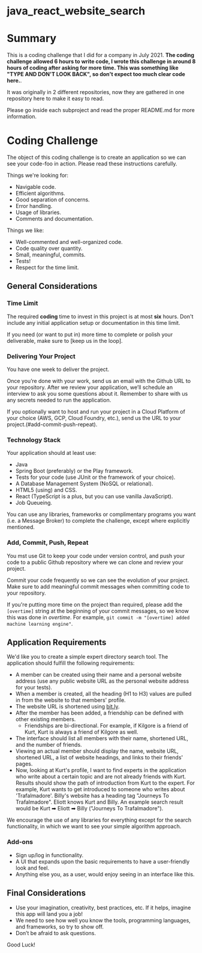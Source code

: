 # java_react_website_search

# Summary
This is a coding challenge that I did for a company in July 2021. 
**The coding challenge allowed 6 hours to write code, I wrote this challenge in around 8 hours of coding after asking for more time. This was something like "TYPE AND DON'T LOOK BACK", so don't expect too much clear code here.**.

It was originally in 2 different repositories, now they are gathered in one repository here to make it easy to read.

Please go inside each subproject and read the proper README.md for more information.


# Coding Challenge

The object of this coding challenge is to create an application so we can see your code-foo in action.
Please read these instructions carefully.

Things we're looking for:

* Navigable code.
* Efficient algorithms.
* Good separation of concerns.
* Error handling.
* Usage of libraries.
* Comments and documentation.

Things we like:

* Well-commented and well-organized code.
* Code quality over quantity.
* Small, meaningful, commits.
* Tests!
* Respect for the time limit.

## General Considerations

### Time Limit

The required **coding** time to invest in this project is at most **six** hours. Don't include any initial application setup or documentation in this time limit.

If you need (or want to put in) more time to complete or polish your deliverable, make sure to [keep us in the loop].

### Delivering Your Project

You have one week to deliver the project.

Once you’re done with your work, send us an email with the Github URL to your repository. After we review your application, we’ll schedule an interview to ask you some questions about it. Remember to share with us any secrets needed to run the application.

If you optionally want to host and run your project in a Cloud Platform of your choice (AWS, GCP, Cloud Foundry, etc.), send us the URL to your project.(#add-commit-push-repeat).

### Technology Stack

Your application should at least use:

* Java
* Spring Boot (preferably) or the Play framework.
* Tests for your code (use JUnit or the framework of your choice).
* A Database Management System (NoSQL or relational).
* HTML5 (using) and CSS.
* React (TypeScript is a plus, but you can use vanilla JavaScript).
* Job Queueing.

You can use any libraries, frameworks or complimentary programs you want (i.e. a Message Broker) to complete the challenge, except where explicitly mentioned.

### Add, Commit, Push, Repeat

You mst use Git to keep your code under version control, and push your code to a public Github repository where we can clone and review your project.

Commit your code frequently so we can see the evolution of your project. Make sure to add meaningful commit messages when committing code to your repository.

If you're putting more time on the project than required, please add the `[overtime]` string at the beginning of your commit messages, so we know this was done in _overtime_. For example, `git commit -m "[overtime] added machine learning engine"`.

## Application Requirements

We'd like you to create a simple expert directory search tool. The application should fulfill the following requirements:

* A member can be created using their name and a personal website address (use any public website URL as the personal website address for your tests).
* When a member is created, all the heading (H1 to H3) values are pulled in from the website to that members' profile.
* The website URL is shortened using [bit.ly](https://bit.ly).
* After the member has been added, a friendship can be defined with other existing members.
  * Friendships are bi-directional. For example, if Kilgore is a friend of Kurt, Kurt is always a friend of Kilgore as well.
* The interface should list all members with their name, shortened URL, and the number of friends.
* Viewing an actual member should display the name, website URL, shortened URL, a list of website headings, and links to their friends' pages.
* Now, looking at Kurt's profile, I want to find experts in the application who write about a certain topic and are not already friends with Kurt. Results should show the path of introduction from Kurt to the expert. For example, Kurt wants to get introduced to someone who writes about 'Trafalmadore'. Billy's website has a heading tag "Journeys To Trafalmadore". Eliott knows Kurt and Billy. An example search result would be Kurt ➡ Eliott ➡ Billy ("Journeys To Trafalmadore").

We encourage the use of any libraries for everything except for the search functionality, in which we want to see your simple algorithm approach.

### Add-ons

* Sign up/log in functionality.
* A UI that expands upon the basic requirements to have a user-friendly look and feel.
* Anything else you, as a user, would enjoy seeing in an interface like this.

## Final Considerations

* Use your imagination, creativity, best practices, etc. If it helps, imagine this app will land you a job!
* We need to see how well you know the tools, programming languages, and frameworks, so try to show off.
* Don’t be afraid to ask questions.

Good Luck!
